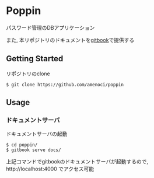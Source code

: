 # Poppin
パスワード管理のDBアプリケーション  

また, 本リポジトリのドキュメントを[gitbook](https://github.com/GitbookIO/gitbook)で提供する

## Getting Started
リポジトリのclone

    $ git clone https://github.com/amenoci/poppin

## Usage
### ドキュメントサーバ
ドキュメントサーバの起動

    $ cd poppin/
    $ gitbook serve docs/

上記コマンドでgitbookのドキュメントサーバが起動するので, http://localhost:4000 でアクセス可能